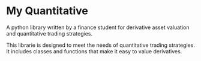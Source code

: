 # My Quantitative

A python library written by a finance student for derivative asset valuation and quantitative trading strategies.

This librarie is designed to meet the needs of quantitative trading strategies. It includes classes and functions that make it easy to value derivatives.
